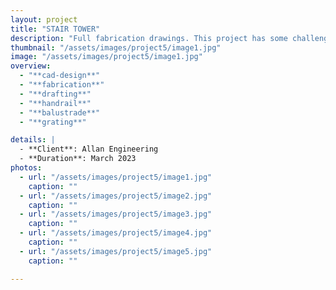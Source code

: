 ```yaml
---
layout: project
title: "STAIR TOWER"
description: "Full fabrication drawings. This project has some challenges due to its site condition, stairs and handrails are different. Design of stairs and handrails complies with AS 1657:2018"
thumbnail: "/assets/images/project5/image1.jpg"
image: "/assets/images/project5/image1.jpg"
overview:
  - "**cad-design**"
  - "**fabrication**"
  - "**drafting**"
  - "**handrail**"
  - "**balustrade**"
  - "**grating**"

details: |
  - **Client**: Allan Engineering
  - **Duration**: March 2023
photos:
  - url: "/assets/images/project5/image1.jpg"
    caption: ""
  - url: "/assets/images/project5/image2.jpg"
    caption: ""
  - url: "/assets/images/project5/image3.jpg"
    caption: ""
  - url: "/assets/images/project5/image4.jpg"
    caption: ""
  - url: "/assets/images/project5/image5.jpg"
    caption: ""

---
```



